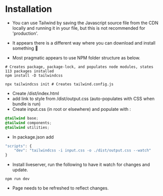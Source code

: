 
# Installation

- You can use Tailwind by saving the Javascript source file from the CDN locally and running it in your file, but this is not recommended for 'production'.

- It appears there is a different way where you can download and install something 🤔

- Most pragmatic appears to use NPM folder structure as below.

``` shell
# Creates package, package-lock, and populates node modules, states 113 packages installed
npm install -D tailwindcss 

npx tailwindcss init # Creates tailwind.config.js
```

- Create /dist/index.html
- add link to style from /dist/output.css (auto-populates with CSS when bundle is run)
- Create input.css (in root or elsewhere) and populate with :

``` css
@tailwind base;
@tailwind components;
@tailwind utilities;
```

- In package.json add

``` js
"scripts": {
    "dev": "tailwindcss -i input.css -o ./dist/output.css --watch"
}
```

- Install liveserver, run the following to have it watch for changes and update.

``` shell
npm run dev
```

- Page needs to be refreshed to reflect changes.